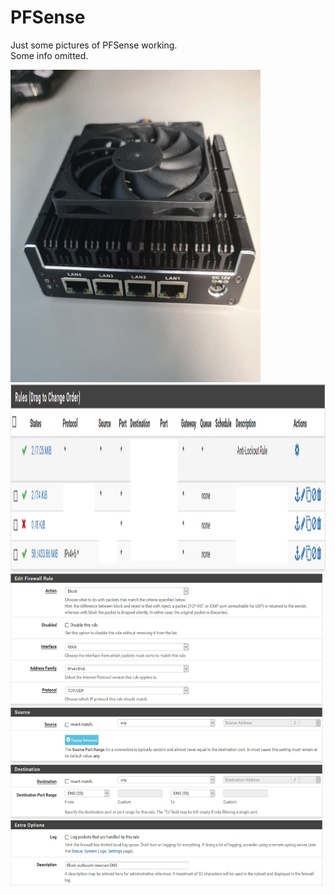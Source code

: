 PFSense
=======
Just some pictures of PFSense working. <br/>
Some info omitted. <br/>

<img src="https://github.com/LawZHRobin/Projects/raw/main/PFSense/PFSense Box.jpg" width="400" height="500"> <br/>
<img src="https://github.com/LawZHRobin/Projects/raw/main/PFSense/LAN.png" width="750" height="300"> <br/>
<img src="https://github.com/LawZHRobin/Projects/raw/main/PFSense/WAN.PNG" width="500" height="500">
